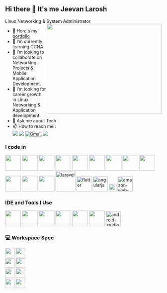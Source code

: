## Hi there 👋 It's me Jeevan Larosh

Linux Networking & System Administrator
<img align="right" width="370" height="290" src="https://i.pinimg.com/originals/47/f0/34/47f0342cec72b800463bf003eac1257e.gif">
- 🔭 Here's my [portfolio](https://jeevan-sysadmin.github.io/)                                                 
- 🌱 I’m currently learning CCNA
- 👯 I’m looking to collaborate on Networking Projects & Mobile Application Development.
- 🤔 I’m looking for career growth in Linux Networking & Application development.
- 💬 Ask me about Tech
- 📫 How to reach me :
<br /> [<img src="https://img.shields.io/badge/Discord-7289DA?style=for-the-badge&logo=discord&logoColor=white" />](https://discord.com/channels/@jeevan12) [<img src="https://img.shields.io/badge/LinkedIn-0077B5?style=for-the-badge&logo=linkedin&logoColor=white" />](https://www.linkedin.com/in/jeevan-larosh/)
[![Gmail](https://img.shields.io/badge/Gmail-D14836?style=for-the-badge&logo=gmail&logoColor=white)](mailto:godwinjeevan2k3@gmail.com) [<img src="https://img.shields.io/badge/Instagram-E4405F?style=for-the-badge&logo=instagram&logoColor=white" />](https://www.instagram.com/jeevanlarosh_12?igsh=MTR1ZXY1aHBoN2J6Ng==)

### I code in
<img height="50" width="50" src="https://img.icons8.com/color/48/000000/python.png" /> <img height="50" width="50" src="https://img.icons8.com/color/48/000000/c-programming.png" /> <img height="50" width="50" src="https://img.icons8.com/color/48/000000/c-plus-plus-logo.png" /> <img height="50" width="50" src="https://img.icons8.com/color/48/000000/java-coffee-cup-logo.png" /> <img height="50" width="50" src="https://img.icons8.com/color/48/000000/html-5.png" /> <img height="50" width="50" src="https://img.icons8.com/color/48/000000/css3.png" /> <img height="50" width="50" src="https://img.icons8.com/color/48/000000/bootstrap.png" /> <img height="50" width="50" src="https://img.icons8.com/color/48/000000/javascript.png"/>  <img height="50" width="50" src="https://img.icons8.com/color/48/000000/react-native.png"/> <img height="50" width="50" src="https://img.icons8.com/color/48/000000/google-firebase-console.png"/> <img height="50" width="50" src="https://img.icons8.com/color/48/000000/mysql-logo.png"/> <img height="50" width="50" src="https://img.icons8.com/color/48/000000/mongodb.png"/> <img width="64" height="64" src="https://img.icons8.com/nolan/64/laravel.png" alt="laravel"/> <img width="48" height="48" src="https://img.icons8.com/fluency/48/flutter.png" alt="flutter"/> <img width="48" height="48" src="https://img.icons8.com/fluency/48/angularjs.png" alt="angularjs"/> <img width="24" height="24" src="https://img.icons8.com/external-tal-revivo-shadow-tal-revivo/24/external-jquery-is-a-javascript-library-designed-to-simplify-html-logo-shadow-tal-revivo.png" alt="external-jquery-is-a-javascript-library-designed-to-simplify-html-logo-shadow-tal-revivo"/> <img width="48" height="48" src="https://img.icons8.com/color/48/amazon-web-services.png" alt="amazon-web-services"/>
### IDE and Tools I Use
<img height="50" width="50" src="https://img.icons8.com/color/48/000000/visual-studio-code-2019.png"/> <img height="50" width="50" src="https://img.icons8.com/color/48/000000/pycharm.png"/> <img height="50" width="50" src="https://img.icons8.com/color/50/000000/git.png"/> <img height="50" width="50" src="https://img.icons8.com/doodle/48/000000/adobe-photoshop.png"/> <img height="50" width="50" src="https://img.icons8.com/color/48/000000/figma--v1.png"/> <img height="50" src="https://img.shields.io/badge/Adobe%20XD-FF61F6?style=for-the-badge&logo=Adobe%20XD&logoColor=white"/> <img width="48" height="48" src="https://img.icons8.com/fluency/48/android-studio--v2.png" alt="android-studio--v2"/>


### 💻 Workspace Spec
<img height="30" src="https://img.shields.io/badge/Red%20Hat-EE0000?style=for-the-badge&logo=redhat&logoColor=white"/>  <img height="30" src="https://img.shields.io/badge/NixOS-5277C3?style=for-the-badge&logo=nixos&logoColor=white"/>  
 <img height="30" src="https://img.shields.io/badge/Deepin-007CFF?style=for-the-badge&logo=deepin&logoColor=white"/>  <img height="30" src="https://img.shields.io/badge/Fedora-294172?style=for-the-badge&logo=fedora&logoColor=white"/>  
<img height="30" src="https://img.shields.io/badge/Kali_Linux-557C94?style=for-the-badge&logo=kali-linux&logoColor=white"/>  <img height="30" src="https://img.shields.io/badge/Linux-FCC624?style=for-the-badge&logo=linux&logoColor=black"/>  
<img height="30" src="https://img.shields.io/badge/Ubuntu-E95420?style=for-the-badge&logo=ubuntu&logoColor=white"/>  <img height="30" src="https://img.shields.io/badge/Windows-0078D6?style=for-the-badge&logo=windows&logoColor=white"/>  


